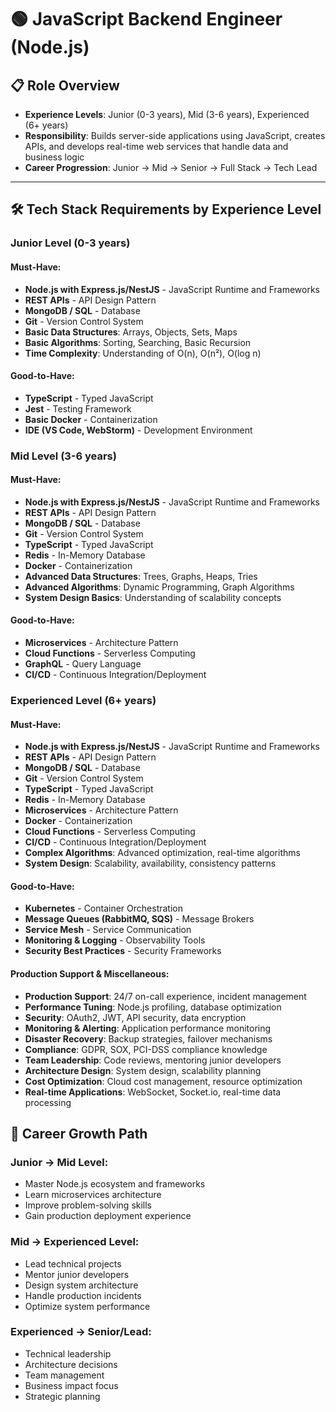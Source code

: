 # 🟢 JavaScript Backend Engineer (Node.js)

## 📋 Role Overview
- **Experience Levels**: Junior (0-3 years), Mid (3-6 years), Experienced (6+ years)
- **Responsibility**: Builds server-side applications using JavaScript, creates APIs, and develops real-time web services that handle data and business logic
- **Career Progression**: Junior → Mid → Senior → Full Stack → Tech Lead

---

## 🛠️ Tech Stack Requirements by Experience Level

### **Junior Level (0-3 years)**

#### **Must-Have:**
- **Node.js with Express.js/NestJS** - JavaScript Runtime and Frameworks
- **REST APIs** - API Design Pattern
- **MongoDB / SQL** - Database
- **Git** - Version Control System
- **Basic Data Structures**: Arrays, Objects, Sets, Maps
- **Basic Algorithms**: Sorting, Searching, Basic Recursion
- **Time Complexity**: Understanding of O(n), O(n²), O(log n)

#### **Good-to-Have:**
- **TypeScript** - Typed JavaScript
- **Jest** - Testing Framework
- **Basic Docker** - Containerization
- **IDE (VS Code, WebStorm)** - Development Environment

### **Mid Level (3-6 years)**

#### **Must-Have:**
- **Node.js with Express.js/NestJS** - JavaScript Runtime and Frameworks
- **REST APIs** - API Design Pattern
- **MongoDB / SQL** - Database
- **Git** - Version Control System
- **TypeScript** - Typed JavaScript
- **Redis** - In-Memory Database
- **Docker** - Containerization
- **Advanced Data Structures**: Trees, Graphs, Heaps, Tries
- **Advanced Algorithms**: Dynamic Programming, Graph Algorithms
- **System Design Basics**: Understanding of scalability concepts

#### **Good-to-Have:**
- **Microservices** - Architecture Pattern
- **Cloud Functions** - Serverless Computing
- **GraphQL** - Query Language
- **CI/CD** - Continuous Integration/Deployment

### **Experienced Level (6+ years)**

#### **Must-Have:**
- **Node.js with Express.js/NestJS** - JavaScript Runtime and Frameworks
- **REST APIs** - API Design Pattern
- **MongoDB / SQL** - Database
- **Git** - Version Control System
- **TypeScript** - Typed JavaScript
- **Redis** - In-Memory Database
- **Microservices** - Architecture Pattern
- **Docker** - Containerization
- **Cloud Functions** - Serverless Computing
- **CI/CD** - Continuous Integration/Deployment
- **Complex Algorithms**: Advanced optimization, real-time algorithms
- **System Design**: Scalability, availability, consistency patterns

#### **Good-to-Have:**
- **Kubernetes** - Container Orchestration
- **Message Queues (RabbitMQ, SQS)** - Message Brokers
- **Service Mesh** - Service Communication
- **Monitoring & Logging** - Observability Tools
- **Security Best Practices** - Security Frameworks

#### **Production Support & Miscellaneous:**
- **Production Support**: 24/7 on-call experience, incident management
- **Performance Tuning**: Node.js profiling, database optimization
- **Security**: OAuth2, JWT, API security, data encryption
- **Monitoring & Alerting**: Application performance monitoring
- **Disaster Recovery**: Backup strategies, failover mechanisms
- **Compliance**: GDPR, SOX, PCI-DSS compliance knowledge
- **Team Leadership**: Code reviews, mentoring junior developers
- **Architecture Design**: System design, scalability planning
- **Cost Optimization**: Cloud cost management, resource optimization
- **Real-time Applications**: WebSocket, Socket.io, real-time data processing

## 🚀 Career Growth Path

### **Junior → Mid Level:**
- Master Node.js ecosystem and frameworks
- Learn microservices architecture
- Improve problem-solving skills
- Gain production deployment experience

### **Mid → Experienced Level:**
- Lead technical projects
- Mentor junior developers
- Design system architecture
- Handle production incidents
- Optimize system performance

### **Experienced → Senior/Lead:**
- Technical leadership
- Architecture decisions
- Team management
- Business impact focus
- Strategic planning
